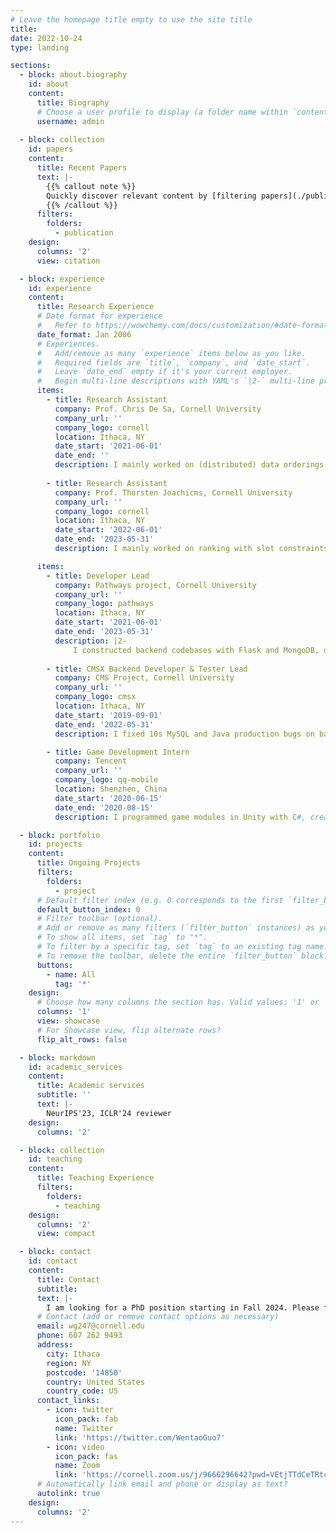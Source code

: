 ```yaml
---
# Leave the homepage title empty to use the site title
title:
date: 2022-10-24
type: landing

sections:
  - block: about.biography
    id: about
    content:
      title: Biography
      # Choose a user profile to display (a folder name within `content/authors/`)
      username: admin
  
  - block: collection
    id: papers
    content:
      title: Recent Papers
      text: |-
        {{% callout note %}}
        Quickly discover relevant content by [filtering papers](./publication/).
        {{% /callout %}}
      filters:
        folders:
          - publication
    design:
      columns: '2'
      view: citation

  - block: experience
    id: experience
    content:
      title: Research Experience
      # Date format for experience
      #   Refer to https://wowchemy.com/docs/customization/#date-format
      date_format: Jan 2006
      # Experiences.
      #   Add/remove as many `experience` items below as you like.
      #   Required fields are `title`, `company`, and `date_start`.
      #   Leave `date_end` empty if it's your current employer.
      #   Begin multi-line descriptions with YAML's `|2-` multi-line prefix.
      items:
        - title: Research Assistant
          company: Prof. Chris De Sa, Cornell University
          company_url: ''
          company_logo: cornell
          location: Ithaca, NY
          date_start: '2021-06-01'
          date_end: ''
          description: I mainly worked on (distributed) data orderings that produced the [CD-GraB](https://arxiv.org/pdf/2302.00845.pdf) and [GraB](https://proceedings.neurips.cc/paper_files/paper/2022/file/3acb49252187efa352a1ae0e4b066ced-Paper-Conference.pdf) paper, and efficient high-precision floating-point arithmetic for hyperbolic learning as [MCTensor](https://arxiv.org/pdf/2207.08867.pdf).
      
        - title: Research Assistant
          company: Prof. Thorsten Joachicms, Cornell University
          company_url: ''
          company_logo: cornell
          location: Ithaca, NY
          date_start: '2022-06-01'
          date_end: '2023-05-31'
          description: I mainly worked on ranking with slot constraints with binary or continuous-valued relevance.

      items:
        - title: Developer Lead
          company: Pathways project, Cornell University
          company_url: ''
          company_logo: pathways
          location: Ithaca, NY
          date_start: '2021-06-01'
          date_end: '2023-05-31'
          description: |2-
              I constructed backend codebases with Flask and MongoDB, designed search algorithms that provided diverse suggestions on course enrollment choices, and iterated search algorithms from students’ feedback. I deployed and maintained the [website](https://pathways.cornell.edu/) to serve 3000 Cornell students. 
      
        - title: CMSX Backend Developer & Tester Lead
          company: CMS Project, Cornell University
          company_url: ''
          company_logo: cmsx
          location: Ithaca, NY
          date_start: '2019-09-01'
          date_end: '2022-05-31'
          description: I fixed 10s MySQL and Java production bugs on backend, created 75 and reviewed 76 peer’s pull requests, and supervised new members and held weekly meetings to manage the team. The [website](https://www.cs.cornell.edu/Projects/cms/cmsx/) serves more than 8000 students in over 100 courses in Cornell University.

        - title: Game Development Intern
          company: Tencent
          company_url: ''
          company_logo: qq-mobile
          location: Shenzhen, China
          date_start: '2020-06-15'
          date_end: '2020-08-15'
          description: I programmed game modules in Unity with C#, created tools to accelerate project loading and compilation time, and analyzed the performance of C# libraries on serialization and deserialization.

  - block: portfolio
    id: projects
    content:
      title: Ongoing Projects
      filters:
        folders:
          - project
      # Default filter index (e.g. 0 corresponds to the first `filter_button` instance below).
      default_button_index: 0
      # Filter toolbar (optional).
      # Add or remove as many filters (`filter_button` instances) as you like.
      # To show all items, set `tag` to "*".
      # To filter by a specific tag, set `tag` to an existing tag name.
      # To remove the toolbar, delete the entire `filter_button` block.
      buttons:
        - name: All
          tag: '*'
    design:
      # Choose how many columns the section has. Valid values: '1' or '2'.
      columns: '1'
      view: showcase
      # For Showcase view, flip alternate rows?
      flip_alt_rows: false

  - block: markdown
    id: academic_services
    content:
      title: Academic services
      subtitle: ''
      text: |-
        NeurIPS'23, ICLR'24 reviewer
    design:
      columns: '2'

  - block: collection
    id: teaching
    content:
      title: Teaching Experience
      filters:
        folders:
          - teaching
    design:
      columns: '2'
      view: compact

  - block: contact
    id: contact
    content:
      title: Contact
      subtitle:
      text: |-
        I am looking for a PhD position starting in Fall 2024. Please feel free to contact me!
      # Contact (add or remove contact options as necessary)
      email: wg247@cornell.edu
      phone: 607 262 9493
      address:
        city: Ithaca
        region: NY
        postcode: '14850'
        country: United States
        country_code: US
      contact_links:
        - icon: twitter
          icon_pack: fab
          name: Twitter
          link: 'https://twitter.com/WentaoGuo7'
        - icon: video
          icon_pack: fas
          name: Zoom
          link: 'https://cornell.zoom.us/j/9666296642?pwd=VEtjTTdCeTRtcWxsUmk5NTlMQ1ZuUT09'
      # Automatically link email and phone or display as text?
      autolink: true
    design:
      columns: '2'
---
```

